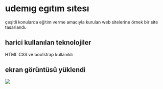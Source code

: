 <h1>udemıg egıtım sıtesı</h1>

<p>çeşitli konularda eğitim verme amacıyla kurulan web sitelerine örnek bir site tasarlandı.</p>

<h2>harici kullanılan teknolojiler</h2>

HTML CSS ve bootstrap kullanıldı

<h2>ekran görüntüsü yüklendi</h2>

![](ekran.gif)